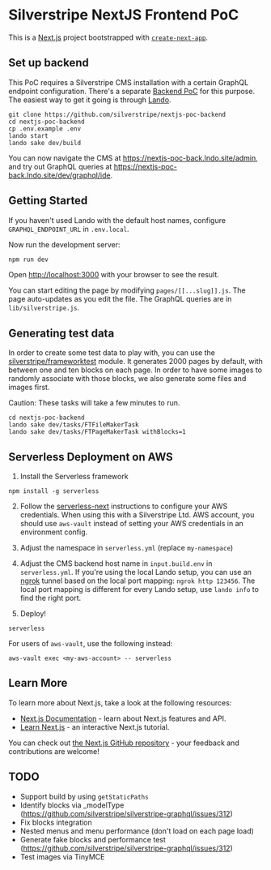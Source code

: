 # Silverstripe NextJS Frontend PoC

This is a [Next.js](https://nextjs.org/) project bootstrapped with [`create-next-app`](https://github.com/vercel/next.js/tree/canary/packages/create-next-app).

## Set up backend

This PoC requires a Silverstripe CMS installation with a certain GraphQL endpoint configuration.
There's a separate [Backend PoC](https://github.com/silverstripe/nextjs-poc-backend) for this purpose.
The easiest way to get it going is through [Lando](https://lando.dev).

```
git clone https://github.com/silverstripe/nextjs-poc-backend
cd nextjs-poc-backend
cp .env.example .env
lando start
lando sake dev/build
````

You can now navigate the CMS at https://nextjs-poc-back.lndo.site/admin,
and try out GraphQL queries at https://nextjs-poc-back.lndo.site/dev/graphql/ide.

## Getting Started

If you haven't used Lando with the default host names,
configure `GRAPHQL_ENDPOINT_URL` in `.env.local`.

Now run the development server:

```bash
npm run dev
```

Open [http://localhost:3000](http://localhost:3000) with your browser to see the result.

You can start editing the page by modifying `pages/[[...slug]].js`. The page auto-updates as you edit the file.
The GraphQL queries are in `lib/silverstripe.js`.

## Generating test data

In order to create some test data to play with,
you can use the [silverstripe/frameworktest](https://github.com/silverstripe/silverstripe-frameworktest)
module. It generates 2000 pages by default, with between one and ten blocks on each page.
In order to have some images to randomly associate with those blocks,
we also generate some files and images first. 

Caution: These tasks will take a few minutes to run.

```
cd nextjs-poc-backend
lando sake dev/tasks/FTFileMakerTask
lando sake dev/tasks/FTPageMakerTask withBlocks=1
```

## Serverless Deployment on AWS

1. Install the Serverless framework

```
npm install -g serverless
```

2. Follow the [serverless-next](https://github.com/serverless-nextjs/serverless-next.js) instructions to configure your AWS credentials.
   When using this with a Silverstripe Ltd. AWS account, you should use `aws-vault` instead of setting
   your AWS credentials in an environment config.

3. Adjust the namespace in `serverless.yml` (replace `my-namespace`)

4. Adjust the CMS backend host name in `input.build.env` in `serverless.yml`.
   If you're using the local Lando setup, you can use an [ngrok](https://ngrok.com) tunnel based on the local port mapping:
   `ngrok http 123456`. The local port mapping is different for every Lando setup, use `lando info` to find the right port.


5. Deploy!

```
serverless
```

For users of `aws-vault`, use the following instead:

```
aws-vault exec <my-aws-account> -- serverless
```

## Learn More

To learn more about Next.js, take a look at the following resources:

- [Next.js Documentation](https://nextjs.org/docs) - learn about Next.js features and API.
- [Learn Next.js](https://nextjs.org/learn) - an interactive Next.js tutorial.

You can check out [the Next.js GitHub repository](https://github.com/vercel/next.js/) - your feedback and contributions are welcome!

## TODO

 * Support build by using `getStaticPaths`
 * Identify blocks via _modelType (https://github.com/silverstripe/silverstripe-graphql/issues/312)
 * Fix blocks integration
 * Nested menus and menu performance (don't load on each page load)
 * Generate fake blocks and performance test (https://github.com/silverstripe/silverstripe-graphql/issues/312)
 * Test images via TinyMCE